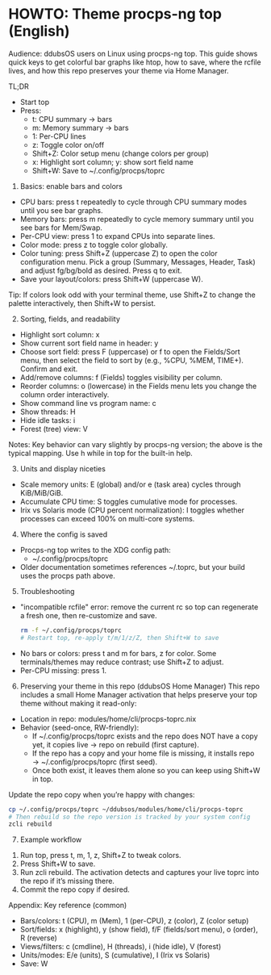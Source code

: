 # HOWTO: Theme procps-ng top (English)

Audience: ddubsOS users on Linux using procps-ng top. This guide shows quick keys to get colorful bar graphs like htop, how to save, where the rcfile lives, and how this repo preserves your theme via Home Manager.

TL;DR
- Start top
- Press:
  - t: CPU summary → bars
  - m: Memory summary → bars
  - 1: Per-CPU lines
  - z: Toggle color on/off
  - Shift+Z: Color setup menu (change colors per group)
  - x: Highlight sort column; y: show sort field name
  - Shift+W: Save to ~/.config/procps/toprc


1) Basics: enable bars and colors
- CPU bars: press t repeatedly to cycle through CPU summary modes until you see bar graphs.
- Memory bars: press m repeatedly to cycle memory summary until you see bars for Mem/Swap.
- Per-CPU view: press 1 to expand CPUs into separate lines.
- Color mode: press z to toggle color globally.
- Color tuning: press Shift+Z (uppercase Z) to open the color configuration menu. Pick a group (Summary, Messages, Header, Task) and adjust fg/bg/bold as desired. Press q to exit.
- Save your layout/colors: press Shift+W (uppercase W).

Tip: If colors look odd with your terminal theme, use Shift+Z to change the palette interactively, then Shift+W to persist.


2) Sorting, fields, and readability
- Highlight sort column: x
- Show current sort field name in header: y
- Choose sort field: press F (uppercase) or f to open the Fields/Sort menu, then select the field to sort by (e.g., %CPU, %MEM, TIME+). Confirm and exit.
- Add/remove columns: f (Fields) toggles visibility per column.
- Reorder columns: o (lowercase) in the Fields menu lets you change the column order interactively.
- Show command line vs program name: c
- Show threads: H
- Hide idle tasks: i
- Forest (tree) view: V

Notes: Key behavior can vary slightly by procps-ng version; the above is the typical mapping. Use h while in top for the built-in help.


3) Units and display niceties
- Scale memory units: E (global) and/or e (task area) cycles through KiB/MiB/GiB.
- Accumulate CPU time: S toggles cumulative mode for processes.
- Irix vs Solaris mode (CPU percent normalization): I toggles whether processes can exceed 100% on multi-core systems.


4) Where the config is saved
- Procps-ng top writes to the XDG config path:
  - ~/.config/procps/toprc
- Older documentation sometimes references ~/.toprc, but your build uses the procps path above.


5) Troubleshooting
- "incompatible rcfile" error: remove the current rc so top can regenerate a fresh one, then re-customize and save.
  ```bash path=null start=null
  rm -f ~/.config/procps/toprc
  # Restart top, re-apply t/m/1/z/Z, then Shift+W to save
  ```
- No bars or colors: press t and m for bars, z for color. Some terminals/themes may reduce contrast; use Shift+Z to adjust.
- Per-CPU missing: press 1.


6) Preserving your theme in this repo (ddubsOS Home Manager)
This repo includes a small Home Manager activation that helps preserve your top theme without making it read-only:
- Location in repo: modules/home/cli/procps-toprc.nix
- Behavior (seed-once, RW-friendly):
  - If ~/.config/procps/toprc exists and the repo does NOT have a copy yet, it copies live → repo on rebuild (first capture).
  - If the repo has a copy and your home file is missing, it installs repo → ~/.config/procps/toprc (first seed).
  - Once both exist, it leaves them alone so you can keep using Shift+W in top.

Update the repo copy when you’re happy with changes:
```bash path=null start=null
cp ~/.config/procps/toprc ~/ddubsos/modules/home/cli/procps-toprc
# Then rebuild so the repo version is tracked by your system config
zcli rebuild
```


7) Example workflow
1. Run top, press t, m, 1, z, Shift+Z to tweak colors.
2. Press Shift+W to save.
3. Run zcli rebuild. The activation detects and captures your live toprc into the repo if it’s missing there.
4. Commit the repo copy if desired.


Appendix: Key reference (common)
- Bars/colors: t (CPU), m (Mem), 1 (per-CPU), z (color), Z (color setup)
- Sort/fields: x (highlight), y (show field), f/F (fields/sort menu), o (order), R (reverse)
- Views/filters: c (cmdline), H (threads), i (hide idle), V (forest)
- Units/modes: E/e (units), S (cumulative), I (Irix vs Solaris)
- Save: W

